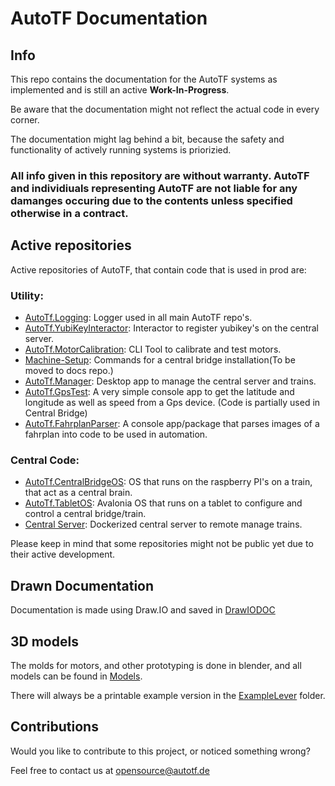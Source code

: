 # AutoTF Documentation

## Info

This repo contains the documentation for the AutoTF systems as implemented and is still an active **Work-In-Progress**.

Be aware that the documentation might not reflect the actual code in every corner.

The documentation might lag behind a bit, because the safety and functionality of actively running systems is priorizied.


### **All info given in this repository are without warranty. AutoTF and individiuals representing AutoTF are not liable for any damanges occuring due to the contents unless specified otherwise in a contract.**


## Active repositories

Active repositories of AutoTF, that contain code that is used in prod are:

### Utility:
* [AutoTf.Logging](https://github.com/AutoTF-Rail/AutoTf.Logging): Logger used in all main AutoTF repo's.
* [AutoTf.YubiKeyInteractor](https://github.com/AutoTF-Rail/AutoTf.YubiKeyInteractor): Interactor to register yubikey's on the central server.
* [AutoTf.MotorCalibration](https://github.com/AutoTF-Rail/AutoTf.MotorCalibration): CLI Tool to calibrate and test motors.
* [Machine-Setup](https://github.com/AutoTF-Rail/Machine-Setup): Commands for a central bridge installation(To be moved to docs repo.)
* [AutoTf.Manager](https://github.com/AutoTF-Rail/AutoTf.Manager): Desktop app to manage the central server and trains.
* [AutoTf.GpsTest](https://github.com/AutoTF-Rail/AutoTf.GpsTest): A very simple console app to get the latitude and longitude as well as speed from a Gps device. (Code is partially used in Central Bridge)
* [AutoTf.FahrplanParser](https://github.com/AutoTF-Rail/AutoTf.FahrplanParser): A console app/package that parses images of a fahrplan into code to be used in automation.

### Central Code:
* [AutoTf.CentralBridgeOS](https://github.com/AutoTF-Rail/AutoTf.CentralBridgeOS): OS that runs on the raspberry PI's on a train, that act as a central brain.
* [AutoTf.TabletOS](https://github.com/AutoTF-Rail/AutoTf.TabletOS): Avalonia OS that runs on a tablet to configure and control a central bridge/train.
* [Central Server](https://github.com/AutoTF-Rail/Central-Server): Dockerized central server to remote manage trains.



Please keep in mind that some repositories might not be public yet due to their active development.

## Drawn Documentation

Documentation is made using Draw.IO and saved in [DrawIODOC](https://github.com/AutoTF-Rail/AutoTf-Documentation/tree/main/DrawIODOC/)



## 3D models

The molds for motors, and other prototyping is done in blender, and all models can be found in [Models](https://github.com/AutoTF-Rail/AutoTf-Documentation/tree/main/Models/).


There will always be a printable example version in the [ExampleLever](https://github.com/AutoTF-Rail/AutoTf-Documentation/tree/main/Models/Export/Print/ExampleLever/) folder.




## Contributions

Would you like to contribute to this project, or noticed something wrong?

Feel free to contact us at [opensource@autotf.de](mailto:opensource@autotf.de)
